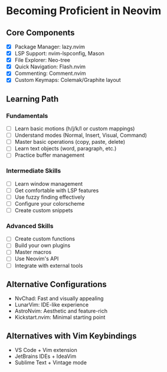 # Becoming Proficient in Neovim

## Core Components
- [x] Package Manager: lazy.nvim
- [x] LSP Support: nvim-lspconfig, Mason
- [x] File Explorer: Neo-tree
- [x] Quick Navigation: Flash.nvim
- [x] Commenting: Comment.nvim
- [x] Custom Keymaps: Colemak/Graphite layout

## Learning Path

### Fundamentals
- [ ] Learn basic motions (h/j/k/l or custom mappings)
- [ ] Understand modes (Normal, Insert, Visual, Command)
- [ ] Master basic operations (copy, paste, delete)
- [ ] Learn text objects (word, paragraph, etc.)
- [ ] Practice buffer management

### Intermediate Skills
- [ ] Learn window management
- [ ] Get comfortable with LSP features
- [ ] Use fuzzy finding effectively
- [ ] Configure your colorscheme
- [ ] Create custom snippets

### Advanced Skills
- [ ] Create custom functions
- [ ] Build your own plugins
- [ ] Master macros
- [ ] Use Neovim's API
- [ ] Integrate with external tools

## Alternative Configurations
- NvChad: Fast and visually appealing
- LunarVim: IDE-like experience
- AstroNvim: Aesthetic and feature-rich
- Kickstart.nvim: Minimal starting point

## Alternatives with Vim Keybindings
- VS Code + Vim extension
- JetBrains IDEs + IdeaVim
- Sublime Text + Vintage mode